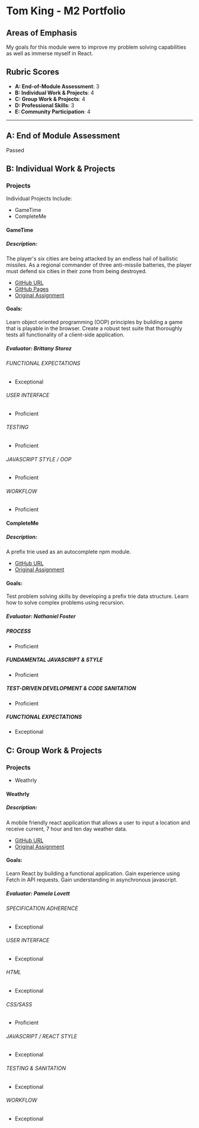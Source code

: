 # Tom King - M2 Portfolio

## Areas of Emphasis

My goals for this module were to improve my problem solving capabilities as well as immerse myself in React.

## Rubric Scores

* **A: End-of-Module Assessment**: 3
* **B: Individual Work & Projects**: 4
* **C: Group Work & Projects**: 4
* **D: Professional Skills**: 3
* **E: Community Participation**: 4

-----------------------

## A: End of Module Assessment

Passed


## B: Individual Work & Projects

### Projects

Individual Projects Include:

* GameTime
* CompleteMe

#### GameTime
##### Description:
The player's six cities are being attacked by an endless hail of ballistic missiles. 
As a regional commander of three anti-missile batteries, the player must defend six cities in their zone from being destroyed.

* [GitHub URL](https://github.com/tomkingkong/game-time)
* [GitHub Pages](https://tomkingkong.github.io/game-time/)
* [Original Assignment](http://frontend.turing.io/projects/game-time.html)

#### Goals:
Learn object oriented programming (OOP) principles by building a game that is playable in the browser.
Create a robust test suite that thoroughly tests all functionality of a client-side application.

##### Evaluator: Brittany Storoz

###### FUNCTIONAL EXPECTATIONS

* Exceptional

###### USER INTERFACE

* Proficient  

###### TESTING

* Proficient 

###### JAVASCRIPT STYLE / OOP

* Proficient   

###### WORKFLOW

* Proficient  

#### CompleteMe
##### Description:
A prefix trie used as an autocomplete npm module.

* [GitHub URL](https://github.com/tomkingkong/complete-me)
* [Original Assignment](http://frontend.turing.io/projects/complete-me.html)

#### Goals:
Test problem solving skills by developing a prefix trie data structure.
Learn how to solve complex problems using recursion.

##### Evaluator: Nathaniel Foster

##### PROCESS
* Proficient

##### FUNDAMENTAL JAVASCRIPT & STYLE
* Proficient

##### TEST-DRIVEN DEVELOPMENT & CODE SANITATION
* Proficient

##### FUNCTIONAL EXPECTATIONS
* Exceptional


## C: Group Work & Projects

### Projects

* Weathrly

  
#### Weathrly
##### Description:
A mobile friendly react application that allows a user to input a location and receive current, 7 hour and ten day weather data.

* [GitHub URL](https://github.com/tomkingkong/weatherly-tk-bf)
* [Original Assignment](http://frontend.turing.io/projects/weathrly.html)

#### Goals:
Learn React by building a functional application.
Gain experience using Fetch in API requests.
Gain understanding in asynchronous javascript.

##### Evaluator: Pamela Lovett

###### SPECIFICATION ADHERENCE

* Exceptional

###### USER INTERFACE

* Exceptional   

###### HTML

* Exceptional 

###### CSS/SASS

* Proficient

###### JAVASCRIPT / REACT STYLE

* Exceptional

###### TESTING & SANITATION
 
* Exceptional

###### WORKFLOW

* Exceptional
